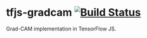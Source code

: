 # tfjs-gradcam [![Build Status](https://travis-ci.com/carlthome/tfjs-gradcam.svg?token=qQ1KCZyDBme5XxMwuNVj&branch=master)](https://travis-ci.com/carlthome/tfjs-gradcam)
 Grad-CAM implementation in TensorFlow JS.
